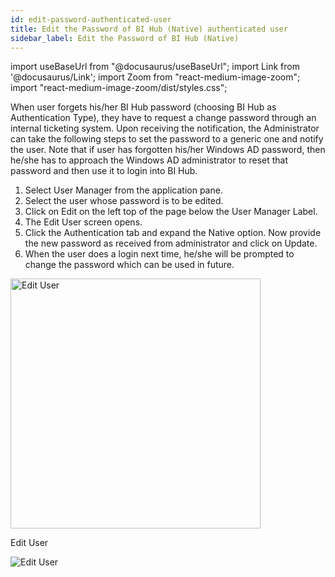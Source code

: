 ```yaml
---
id: edit-password-authenticated-user
title: Edit the Password of BI Hub (Native) authenticated user
sidebar_label: Edit the Password of BI Hub (Native)
---
```


import useBaseUrl from "@docusaurus/useBaseUrl";
import Link from '@docusaurus/Link';
import Zoom from "react-medium-image-zoom";
import "react-medium-image-zoom/dist/styles.css";

When user forgets his/her BI Hub password (choosing BI Hub as Authentication Type), they have to request a change password through an internal ticketing system. Upon receiving the notification, the
Administrator can take the following steps to set the password to a generic one and notify the user. Note that if user has forgotten his/her Windows AD password, then he/she has to approach the Windows AD administrator to reset that password and then use it to login into BI Hub.

1. Select User Manager from the application pane.
1. Select the user whose password is to be edited.
1. Click on Edit on the left top of the page below the User Manager Label.
1. The Edit User screen opens.
1. Click the Authentication tab and expand the Native option. Now provide the new password as received from administrator and click on Update.
1. When the user does a login next time, he/she will be prompted to change the password which can be used in future.

  <div class="center">
    <Zoom>
      <img alt="Edit User" height="400" src={useBaseUrl('doc-images/admin-guide/admin-functions/maintenance-bihub/edituserpwd.jpg')}/>
    </Zoom>
	<p>Edit User</p>
  </div>

  <div class="center">
    <Zoom>
      <img alt="Edit User" src={useBaseUrl('doc-images/admin-guide/admin-functions/maintenance-bihub/edituser1.jpg')}/>
    </Zoom>
  </div>
